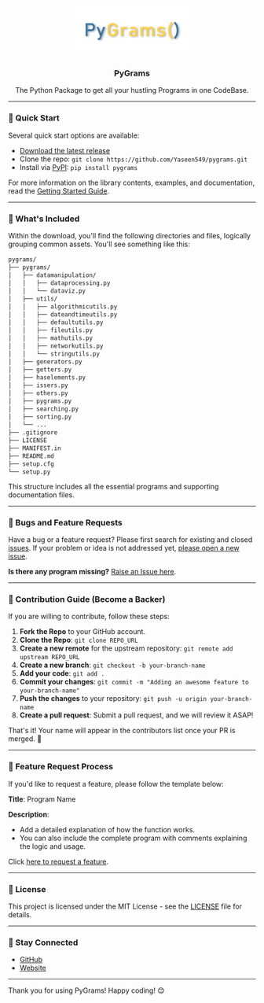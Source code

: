 <p align="center">
  <a href="#">
    <img src="https://raw.githubusercontent.com/Yaseen549/pygrams/refs/heads/main/img/pygramsLogoMain.png" alt="Pygrams logo" width="250" height="100">
  </a>
</p>

<h3 align="center">PyGrams</h3>

<p align="center">
  The Python Package to get all your hustling Programs in one CodeBase.
</p>

---

### 🚀 Quick Start

Several quick start options are available:

- [Download the latest release](https://github.com/Yaseen549/pygrams/archive/refs/tags/v0.0.23.zip)
- Clone the repo: `git clone https://github.com/Yaseen549/pygrams.git`
- Install via [PyPI](https://www.pypi.org/): `pip install pygrams`

For more information on the library contents, examples, and documentation, read the [Getting Started Guide](https://pygrams.netlify.app/).

---

### 📂 What's Included

Within the download, you'll find the following directories and files, logically grouping common assets. You'll see something like this:

```
pygrams/ 
├── pygrams/ 
│   ├── datamanipulation/
│   │   ├── dataprocessing.py
│   │   └── dataviz.py
│   ├── utils/
│   │   ├── algorithmicutils.py
│   │   ├── dateandtimeutils.py
│   │   ├── defaultutils.py
│   │   ├── fileutils.py
│   │   ├── mathutils.py
│   │   ├── networkutils.py
│   │   └── stringutils.py
│   ├── generators.py
│   ├── getters.py
│   ├── haselements.py
│   ├── issers.py
│   ├── others.py
│   ├── pygrams.py
│   ├── searching.py
│   ├── sorting.py
│   └── ... 
├── .gitignore
├── LICENSE
├── MANIFEST.in
├── README.md
├── setup.cfg
└── setup.py
```

This structure includes all the essential programs and supporting documentation files.

---

### 🐞 Bugs and Feature Requests

Have a bug or a feature request? Please first search for existing and closed [issues](https://github.com/Yaseen549/pygrams/issues). If your problem or idea is not addressed yet, [please open a new issue](https://github.com/Yaseen549/pygrams/issues/new).

**Is there any program missing?** [Raise an Issue here](https://github.com/Yaseen549/pygrams/issues/new).

---

### 🙌 Contribution Guide (Become a Backer)

If you are willing to contribute, follow these steps:

1. **Fork the Repo** to your GitHub account.
2. **Clone the Repo**: `git clone REPO_URL`
3. **Create a new remote** for the upstream repository: `git remote add upstream REPO_URL`
4. **Create a new branch**: `git checkout -b your-branch-name`
5. **Add your code**: `git add .`
6. **Commit your changes**: `git commit -m "Adding an awesome feature to your-branch-name"`
7. **Push the changes** to your repository: `git push -u origin your-branch-name`
8. **Create a pull request**: Submit a pull request, and we will review it ASAP!

That's it! Your name will appear in the contributors list once your PR is merged. 🎉

---

### 📢 Feature Request Process

If you'd like to request a feature, please follow the template below:

**Title**: Program Name

**Description**:
- Add a detailed explanation of how the function works.
- You can also include the complete program with comments explaining the logic and usage.

Click [here to request a feature](https://github.com/Yaseen549/pygrams/issues/new).

---

### 📝 License

This project is licensed under the MIT License - see the [LICENSE](LICENSE) file for details.

---

### 💬 Stay Connected

- [GitHub](https://github.com/Yaseen549)
- [Website](https://pygrams.netlify.app/)

---

Thank you for using PyGrams! Happy coding! 😊
